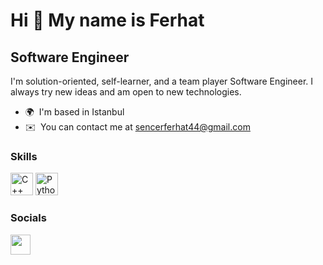 Hi 👋 My name is Ferhat
=======================

Software Engineer
-----------------

I'm solution-oriented, self-learner, and a team player Software Engineer. I always try new ideas and am open to new technologies.

*   🌍  I'm based in Istanbul
*   ✉️  You can contact me at [sencerferhat44@gmail.com](mailto:sencerferhat44@gmail.com)

### Skills

<p align="left">
<a href="https://docs.microsoft.com/en-us/cpp/?view=msvc-170" target="_blank" rel="noreferrer"><img src="https://raw.githubusercontent.com/danielcranney/readme-generator/main/public/icons/skills/cplusplus-colored.svg" width="36" height="36" alt="C++" /></a>
<a href="https://www.python.org/" target="_blank" rel="noreferrer"><img src="https://raw.githubusercontent.com/danielcranney/readme-generator/main/public/icons/skills/python-colored.svg" width="36" height="36" alt="Python" /></a>
</p>
                    
### Socials
                  
<p align="left">
                    
<a href="https://www.linkedin.com/in/ferhatsencer/" target="_blank" rel="noreferrer"><img src="https://raw.githubusercontent.com/danielcranney/readme-generator/main/public/icons/socials/linkedin.svg" width="32" height="32" /></a></p>
